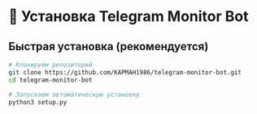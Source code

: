 # 📱 Установка Telegram Monitor Bot

## Быстрая установка (рекомендуется)

```bash
# Клонируем репозиторий
git clone https://github.com/KAPMAH1986/telegram-monitor-bot.git
cd telegram-monitor-bot

# Запускаем автоматическую установку
python3 setup.py
